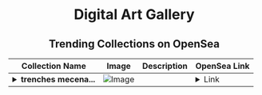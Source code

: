 <div align="center">

# Digital Art Gallery

## Trending Collections on OpenSea

| Collection Name                       | Image                                                                                     | Description                       | OpenSea Link                                                                                          |
|---------------------------------------|-------------------------------------------------------------------------------------------|-----------------------------------|--------------------------------------------------------------------------------------------------------|
| **<details><summary>trenches mecena...</summary>trenches mecenats</details>** | ![Image](https://i.seadn.io/s/raw/files/90d35b87e5e9e231f206754282f3055f.png?w=500&auto=format?w=200&auto=format) |  | <details><summary>Link</summary>[trenches mecenats](https://opensea.io/collection/trenches-mecenats)</details> |

</div>